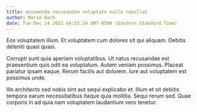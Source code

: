```yaml
---
title: assumenda recusandae voluptate nulla repellat
author: Marie Dach
date: Tue Dec 14 2021 04:53:24 GMT-0500 (Eastern Standard Time)
---
```

Eos voluptatem illum. Et voluptatem cum dolores sit qui aliquam. Debitis deleniti quasi quasi.

 Corrupti sunt quia aperiam voluptatibus. Ut natus recusandae est praesentium quis odit ea voluptatum. Autem veniam possimus. Placeat pariatur ipsam eaque. Rerum facilis aut dolorem. Iure aut voluptatem est possimus unde.

 Illo architecto sed nobis sint aut sequi explicabo et. Illum et sit debitis tempora earum necessitatibus itaque quia mollitia. Sequi rerum sed. Quae corporis in ad quia nam voluptatem laudantium vero tenetur.